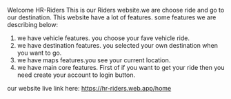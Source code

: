 Welcome HR-Riders
This is our Riders website.we are choose ride and go to our destination.
This website have a lot of features.
some features we are describing below:
1. we have vehicle features. you choose your fave vehicle ride.
2. we have destination features. you selected your own destination when you want to go.
3. we have maps features.you see your current location.
4. we have main core features. First of if you want to get your ride then you need create your account to login button.

our website live link here: https://hr-riders.web.app/home
